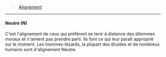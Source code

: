 ﻿---
!Generic
Id: alignment_hd.md#neutre-n
ParentLink: alignment_hd.md#alignement
Name: Neutre (N)
ParentName: Alignement
NameLevel: 4
---
> [Alignement](hd_alignment.md)

---

#### Neutre (N)

C'est l'alignement de ceux qui préfèrent se tenir à distance des dilemmes moraux et n'aiment pas prendre parti. Ils font ce qui leur paraît approprié sur le moment. Les hommes-lézards, la plupart des druides et de nombreux humains sont d'alignement Neutre.

